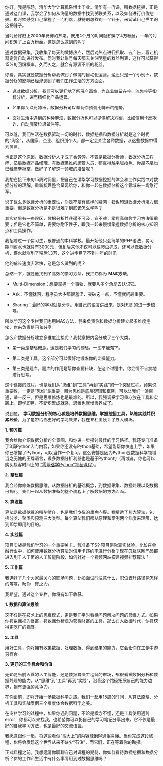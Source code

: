 你好，我是陈旸，清华大学计算机系博士毕业。清华有一门课，叫数据挖掘，正是通过这门课，我学会了如何从海量的数据中找到关联关系，以及如何进行价值挖掘。那时候感觉自己掌握了一门利器，就特别想找到一个钉子，来试试自己手里的这把锤子。

当时恰好赶上2009年微博的热潮。我用3个月的时间就积累了4万粉丝，一年的时间积累了上百万粉丝。这是怎么做到的呢？

通过数据采集，我收集了每天的微博热点，然后对热点进行抓取、去广告，再让机器定时自动进行发布。同时我让账号每天都去关注明星的粉丝列表，这样可以获得15%的回粉概率。久而久之，就会有源源不断的粉丝。

你看，其实就是数据分析帮我做到了微博的自动化运营。这还只是一个小例子，数据分析的影响已经渗透到了我们工作生活的方方面面。

- 通过数据分析，我们可以更好地了解用户画像，为企业做留存率、流失率等指标分析，进而精细化产品运营。

- 如果你关注比特币，数据分析可以帮助你预测比特币的走势。

- 面对生活中遇到的种种麻烦，数据分析也可以提供解决方案，比如信用卡反欺诈，自动屏蔽垃圾邮件等。


可以说，我们生活在数据驱动一切的时代，数据挖掘和数据分析就是这个时代的“淘金”，从国家、企业、组织到个人，都一定会关注各种数据，从这些数据中得到价值。

也正是这个原因，数据分析人才成了香饽饽，不管是数据分析师，数据分析工程师，还是数据产品经理，有数据思维的运营人员，都变得越来越抢手。你是不是也已经摩拳擦掌，做好了了解这一领域的准备呢？

我想在接下来的15周时间里，把自己在清华学习数据挖掘的体会和工作实践中对数据分析的理解，重新梳理整合呈现给你，和你一起在数据分析这个领域来一场急行军。

说了这么多数据分析的重要性，你是不是有这样的疑问：我也知道数据分析能力很重要，但是数据分析是不是很难？到底该怎么学呢？

其实这里有一些误区，数据分析并非遥不可及，它不难，掌握高效的学习方法很重要；但是它也不简单，需要你耐下性子，跟我一起来慢慢掌握数据分析的核心知识点和工具操作。

我招聘过一个实习生，很普通的本科学校。最开始他只会简单的PHP语法，实习期间薪水也就只有3000元，但到后来他不仅可以做爬虫抓取，还可以做数据分析，薪水就涨到了税后1.3万，这个进步用了不到一年的时间。

他的成长速度非常快，这是怎么做到的呢？

总结一下，就是他找到了高效的学习方法，我把它称为 **MAS方法**。

- Multi-Dimension：想要掌握一个事物，就要从多个角度去认识它。

- Ask：不懂就问，程序员大多都很羞涩，突破这一点，不懂就问最重要。

- Sharing：最好的学习就是分享。用自己的语言讲出来，是对知识的进一步梳理。


所以学习这个专栏我们也用MAS方法，我来负责你和数据分析建立起多维度连接，你来负责提问和分享。

怎么和数据分析建立多维度连接呢？我特意把内容分成了三个大类。

- 第一类是基础概念。这是我们学习的基础，一定不能落下。

- 第二类是工具。这个部分可以很好地锻炼你的实操能力。

- 第三类是题库。题库的作用是帮你查漏补缺，在这个过程中，你会情不自禁地进行思考。


这个连接的过程，也是我们从“思维”到“工具”再到“实践”的一个突破过程。如果说重要性，一定是“思维”最重要，因为思维是底层逻辑和框架，可以让我们一通百通，举一反三，但是思维修炼也是最难的。所以，我强调把学习重心放在工具和实践上，即学即用，不断积累成就感，思维也就慢慢养成了。

说到底， **学习数据分析的核心就是培养数据思维，掌握挖掘工具，熟练实践并积累经验**。为了能带给你更好的学习效果，我在专栏里设计了五大模块。

**1\. 预习篇**

我会给你介绍数据分析的全景图，和你进一步探讨最佳的学习路径。我还专门准备了3篇Python入门内容，如果你还没有Python基础，希望能帮你快速上手，如果你已掌握了Python，可以当作一个复习。这么安排是因为Python是数据科学领域当之无愧的王牌语言，很多数据分析利器也是基于Python的（再或者，你也可以购买极客时间上的 [“零基础学Python”视频课程](https://time.geekbang.org/course/intro/98?utm_term=zeus2BYQQ&utm_source=app&utm_medium=article&utm_content=shujufenxi)）。

**2\. 基础篇**

我会带你修炼数据思维，从数据分析的基础概念，到数据采集、数据处理以及数据可视化。我们一起从数据准备的整个流程上了解数据的方方面面。

**3\. 算法篇**

算法是数据挖掘的精华所在，也是我们专栏的重点内容。我精选了10大算法，包括分类、聚类和预测三大类型。每个算法我们都从原理和案例两个维度来理解，达到即学即用的目的。

**4\. 实战篇**

项目实战是我们学习的一个重要关卡。我准备了5个项目带你真实体验。比如在金融行业中，如何使用数据分析算法对信用卡违约率进行分析？现在的互联网产品都进入到千人千面的人工智能阶段，如何针对一个视频网站搭建视频推荐算法？

**5\. 工作篇**

我选择了几个大家最关心的职场问题，比如面试时注意什么，职位晋升路径是怎样的等等，助你一臂之力。

我希望，通过这个专栏，你将有如下收获。

**1\. 数据和算法思维**

这不仅是在技术上的思维模式，更是我们平时看待问题解决问题的思维方式。如果你将数据视为财富，将数据分析视为获得财富的工具，那么在大数据时代，你将获得更宽广的视野。

**2\. 工具**

用好工具，你将拥有收集数据、处理数据、得到结果的能力，它会让你在工作中游刃有余。

**3\. 更好的工作机会和价值**

无论是当前火爆的人工智能，还是数据算法工程师的市场，都很看重数据分析和数据处理的能力。从“思维”到“工具”再到“实践”，沿着这个路径拓展自己的能力边界，拥有更强的竞争力。

在你面前，即将开始一场数据科学之旅。我们一起用15周的时间，从算法原理、分析工具和实战案例三个维度体会数据科学之美。

在专栏学习的过程中，如果你遇到问题，不论是概念不懂，还是工具使用遇到error，你都可以来找我。也希望你可以把自己的学习笔记分享出来，它不仅是最好的自我学习方法，也是最好的交流语言。

我愿意跟你一起，将这些看似“高大上”的内容琢磨得通俗易懂。当你完成这段旅程，你将会发现这个世界从来不缺少“石油”，而它们，正在等着你的勘探。

正式启程之前，我想邀请你聊聊自己对课程的期待，你如何看待数据挖掘和数据分析？你的工作和生活中有什么事情用到过数据思维吗？